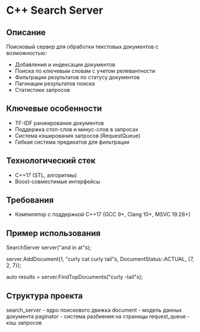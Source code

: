 # C++ Search Server

## Описание
Поисковый сервер для обработки текстовых документов с возможностью:
- Добавления и индексации документов
- Поиска по ключевым словам с учетом релевантности
- Фильтрации результатов по статусу документов
- Пагинации результатов поиска
- Статистики запросов

## Ключевые особенности
- TF-IDF ранжирование документов
- Поддержка стоп-слов и минус-слов в запросах
- Система кэширования запросов (RequestQueue)
- Гибкая система предикатов для фильтрации

## Технологический стек
- C++17 (STL, алгоритмы)
- Boost-совместимые интерфейсы

## Требования
- Компилятор с поддержкой C++17 (GCC 9+, Clang 10+, MSVC 19.28+)

## Пример использования
SearchServer server("and in at"s);

server.AddDocument(1, "curly cat curly tail"s, DocumentStatus::ACTUAL, {7, 2, 7});

auto results = server.FindTopDocuments("curly -tail"s);

## Структура проекта
search_server - ядро поискового движка
document - модель данных документа
paginator - система разбиения на страницы
request_queue - кэш запросов
